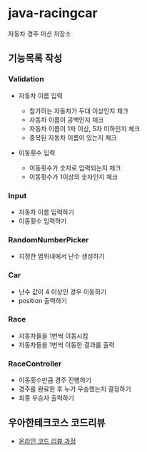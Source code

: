 # java-racingcar

자동차 경주 미션 저장소

## 기능목록 작성

### Validation

- 자동차 이름 입력
    - 참가하는 자동차가 두대 이상인지 체크
    - 자동차 이름이 공백인지 체크
    - 자동차 이름이 1자 이상, 5자 이하인지 체크
    - 중복된 자동차 이름이 있는지 체크

- 이동횟수 입력
    - 이동횟수가 숫자로 입력되는지 체크
    - 이동횟수가 1이상의 숫자인지 체크

### Input

- 자동차 이름 입력하기
- 이동횟수 입력하기

### RandomNumberPicker

- 지정한 범위내에서 난수 생성하기

### Car

- 난수 값이 4 이상인 경우 이동하기
- position 출력하기

### Race

- 자동차들을 1번씩 이동시킴
- 자동차들을 1번씩 이동한 결과를 출력

### RaceController

- 이동횟수만큼 경주 진행하기
- 경주를 완료한 후 누가 우승했는지 결정하기
- 최종 우승자 출력하기

## 우아한테크코스 코드리뷰

- [온라인 코드 리뷰 과정](https://github.com/woowacourse/woowacourse-docs/blob/master/maincourse/README.md)

